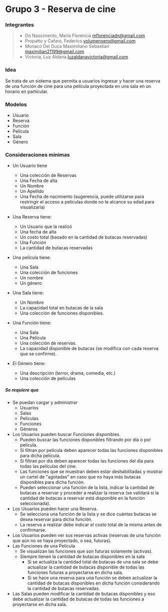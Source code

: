 # Grupo 3 - Reserva de cine

### Integrantes
> - Do Nascimento, María Florencia	<mflorenciadn@gmail.com>
> - Propatto y Cafaro, Federico	<volumenxero@gmail.com>
> - Monaco Del Duca Maximiliano Sebastian	<maximilian21199@gmail.com>
> - Victoria, Luz Aldana	<luzaldanavictoria@gmail.com>

### Idea
Se trata de un sistema que permita a usuarios ingresar y hacer una reserva de una función de cine para una película proyectada en una sala en un horario en particular.
 
### Modelos
 - Usuario 
 - Reserva 
 - Función 
 - Película 
 - Sala 
 - Género
 
### Consideraciones mínimas
 - Un Usuario tiene  
	 - Una colección de Reservas 
	 - Una Fecha de alta 
	 - Un Nombre 
	 - Un Apellido 
	 - Una Fecha de nacimiento (sugerencia, puede utilizarse para restringir el acceso a películas donde no le alcance su edad para visualizarla) 
 
 - Una Reserva tiene: 
	 - Un Usuario que la realizó 
	 - Una fecha de alta 
	 - Un costo total (basado en la cantidad de butacas reservadas) 
	 - Una Función 
	 - La cantidad de butacas reservadas 
 
 - Una película tiene: 
	 - Una Sala 
	 - Una colección de funciones 
	 - Un nombre 
	 - Un género 
 
 - Una Sala tiene: 
	 - Un Nombre 
	 - La capacidad total en butacas de la sala 
	 - Una colección de funciones disponibles. 
 
 - Una Función tiene: 
	 - Una Sala 
	 - Una Película 
	 - Una colección de reservas. 
	 - La capacidad disponible de butacas (se modifica con cada reserva que se confirme). 
 
 - El Género tiene: 
	 - Una descripción (terror, drama, comedia, etc.) 
	 - Una colección de películas 

 
##### Se requiere que 
 - Se puedan cargar y administrar   
	- Usuarios
	- Salas 
	- Películas 
	- Funciones 
	- Géneros 
 - Los Usuarios pueden buscar Funciones disponibles. 
	 - Pueden buscar las funciones disponibles filtrando por día o por película. 
	 - Si filtran por película deben aparecer todas las funciones disponibles para dicha película. 
	 - Si filtran por día deben aparecer todas las funciones del día para todas las películas del cine. 
	 - Las funciones que se muestran deben estar deshabilitadas y mostrar un cartel de "agotadas" en caso que no haya más butacas disponibles para dicha función. 
	 - Pueden seleccionar una función de la lista, indicar la cantidad de butacas a reservar y proceder a realizar la reserva (se validará si la cantidad de butacas a reservar está disponible en la función seleccionada). 
 - Los Usuarios pueden hacer una Reserva. 
	 - Se selecciona una función de la lista y se dice cuántas butacas se desea reservar para dicha función. 
	 - La reserva a realizar debe indicar el costo total de la misma antes de confirmarse. 
 - Los Usuarios pueden ver sus reservas activas (reservas de una función que aún no se haya proyectado, o sea, futuras). 
 - Las Funciones de una Película 
	 - Se visualizan las funciones que son futuras solamente (activas). 
	 - Siempre tienen la cantidad de butacas disponibles en la sala 
		 - Si se actualiza la cantidad total de butacas de una sala se debe actualizar la cantidad de butacas disponible de todas las funciones futuras a proyectarse en dicha sala. 
		 - Si se hace una reserva para una función se deben actualizar la cantidad de butacas disponibles en dicha función considerando la cantidad de butacas reservadas. 
 - Las Salas pueden modificar la cantidad de butacas disponibles y eso debe actualizar la cantidad de butacas de todas las funciones a proyectarse en dicha sala. 
